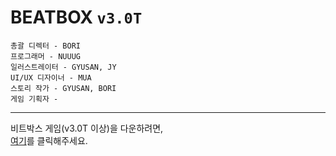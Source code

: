 # BEATBOX `v3.0T`
```
총괄 디렉터 - BORI
프로그래머 - NUUUG
일러스트레이터 - GYUSAN, JY
UI/UX 디자이너 - MUA
스토리 작가 - GYUSAN, BORI
게임 기획자 -

```
---
비트박스 게임(v3.0T 이상)을 다운하려면,<br>
<a href="https://drive.google.com/drive/folders/1LB3rimPKxH93PkFGDNlLTx2HAMrxu2eG?usp=drive_link">여기</a>를 클릭해주세요.

